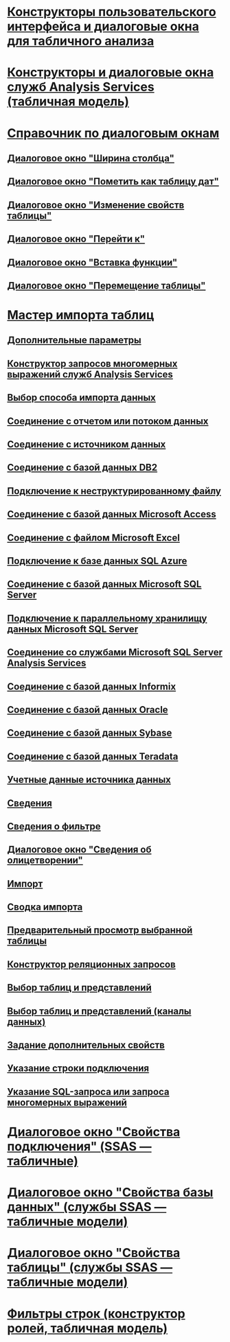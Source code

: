 # [Конструкторы пользовательского интерфейса и диалоговые окна для табличного анализа](ui-designers-dialog-boxes-tabular.md)

# [Конструкторы и диалоговые окна служб Analysis Services (табличная модель)](../analysis-services-designers-and-dialog-boxes-tabular.md)
# [Справочник по диалоговым окнам](../dialog-boxes-reference-ssas.md)
## [Диалоговое окно "Ширина столбца"](../column-width-dialog-box-ssas.md)
## [Диалоговое окно "Пометить как таблицу дат"](../mark-as-date-table-dialog-box-ssas.md)
## [Диалоговое окно "Изменение свойств таблицы"](../edit-table-properties-dialog-box-ssas.md)
## [Диалоговое окно "Перейти к"](../go-to-dialog-box-ssas.md)
## [Диалоговое окно "Вставка функции"](../insert-function-dialog-box-ssas.md)
## [Диалоговое окно "Перемещение таблицы"](../move-table-dialog-box-ssas.md)
# [Мастер импорта таблиц](../table-import-wizard-reference-ssas.md)
## [Дополнительные параметры](../advanced-settings-ssas.md)
## [Конструктор запросов многомерных выражений служб Analysis Services](../analysis-services-mdx-query-designer-ssas.md)
## [Выбор способа импорта данных](../choose-how-to-import-the-data-ssas.md)
## [Соединение с отчетом или потоком данных](../connect-to-a-report-or-data-feed-ssas.md)
## [Соединение с источником данных](../connect-to-a-data-source-ssas.md)
## [Соединение с базой данных DB2](../connect-to-a-db2-database-ssas.md)
## [Подключение к неструктурированному файлу](../connect-to-a-flat-file-ssas.md)
## [Соединение с базой данных Microsoft Access](../connect-to-a-microsoft-access-database-ssas.md)
## [Соединение с файлом Microsoft Excel](../connect-to-a-microsoft-excel-file-ssas.md)
## [Подключение к базе данных SQL Azure](../connect-to-an-azure-sql-database-ssas.md)
## [Соединение с базой данных Microsoft SQL Server](../connect-to-a-microsoft-sql-server-database-ssas.md)
## [Подключение к параллельному хранилищу данных Microsoft SQL Server](../connect-to-a-microsoft-sql-server-parallel-data-warehouse-ssas.md)
## [Соединение со службами Microsoft SQL Server Analysis Services](../connect-to-microsoft-sql-server-analysis-services-ssas.md)
## [Соединение с базой данных Informix](../connect-to-an-informix-database-ssas.md)
## [Соединение с базой данных Oracle](../connect-to-an-oracle-database-ssas.md)
## [Соединение с базой данных Sybase](../connect-to-a-sybase-database-ssas.md)
## [Соединение с базой данных Teradata](../connect-to-a-teradata-database-ssas.md)
## [Учетные данные источника данных](../data-source-credentials-ssas.md)
## [Сведения](../details-ssas.md)
## [Сведения о фильтре](../filter-details-ssas.md)
## [Диалоговое окно "Сведения об олицетворении"](../impersonation-information-dialog-box-table-import-wizard.md)
## [Импорт](../importing-ssas.md)
## [Сводка импорта](../import-summary-ssas.md)
## [Предварительный просмотр выбранной таблицы](../preview-selected-table-ssas.md)
## [Конструктор реляционных запросов](../relational-query-designer-ssas.md)
## [Выбор таблиц и представлений](../select-tables-and-views-ssas.md)
## [Выбор таблиц и представлений (каналы данных)](../select-tables-and-views-data-feeds-ssas.md)
## [Задание дополнительных свойств](../set-advanced-properties-ssas.md)
## [Указание строки подключения](../specify-a-connection-string-ssas.md)
## [Указание SQL-запроса или запроса многомерных выражений](../specify-a-sql-or-mdx-query-ssas.md)
# [Диалоговое окно "Свойства подключения" (SSAS — табличные)](../connection-properties-dialog-box-ssas-tabular.md)
# [Диалоговое окно "Свойства базы данных" (службы SSAS — табличные модели)](../database-properties-dialog-box-ssas-tabular.md)
# [Диалоговое окно "Свойства таблицы" (службы SSAS — табличные модели)](../table-properties-dialog-box-ssas-tabular.md)
# [Фильтры строк (конструктор ролей, табличная модель)](../row-filters-role-designer-tabular-model.md)

